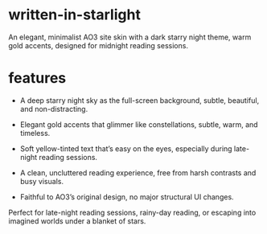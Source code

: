 # written-in-starlight
An elegant, minimalist AO3 site skin with a dark starry night theme, warm gold accents, designed for midnight reading sessions.
# features
* A deep starry night sky as the full-screen background, subtle, beautiful, and non-distracting.

* Elegant gold accents that glimmer like constellations, subtle, warm, and timeless.

* Soft yellow-tinted text that’s easy on the eyes, especially during late-night reading sessions.

* A clean, uncluttered reading experience, free from harsh contrasts and busy visuals.

* Faithful to AO3’s original design, no major structural UI changes.

Perfect for late-night reading sessions, rainy-day reading, or escaping into imagined worlds under a blanket of stars.
